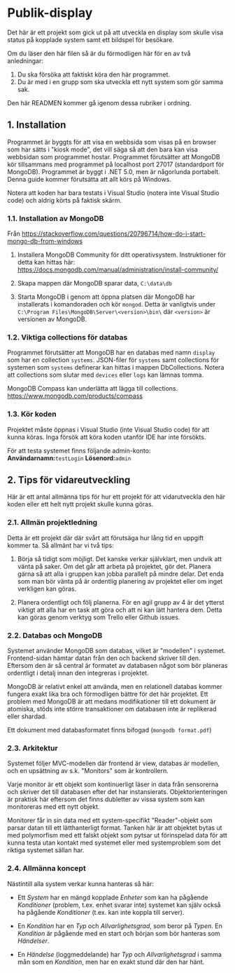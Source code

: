 # Publik-display

Det här är ett projekt som gick ut på att utveckla en display
som skulle visa status på kopplade system samt ett bildspel för
besökare.

Om du läser den här filen så är du förmodligen här för en av
två anledningar:

 1) Du ska försöka att faktiskt köra den här programmet.
 2) Du är med i en grupp som ska utveckla ett nytt system som gör
    samma sak.
    
Den här READMEN kommer gå igenom dessa rubriker i ordning.

## 1. Installation
Programmet är byggts för att visa en webbsida som visas på en browser
som har sätts i "kiosk mode", det vill säga så att den bara kan visa
webbsidan som programmet hostar. Programmet förutsätter att MongoDB
kör tillsammans med programmet på localhost port 27017 (standardport
för MongoDB). Programmet är byggt i .NET 5.0, men är någorlunda portabelt.
Denna guide kommer förutsätta att allt körs på Windows.

Notera att koden har bara testats i Visual Studio (notera inte Visual
Studio code) och aldrig körts på faktisk skärm.

### 1.1. Installation av MongoDB
Från
https://stackoverflow.com/questions/20796714/how-do-i-start-mongo-db-from-windows

 1) Installera MongoDB Community för ditt operativsystem. Instruktioner
    för detta kan hittas här:
    https://docs.mongodb.com/manual/administration/install-community/

 2) Skapa mappen där MongoDB sparar data, `C:\data\db`

 3) Starta MongoDB i genom att öppna platsen där MongoDB har installerats
    i komandoraden och kör `mongod`.
    Detta är vanligtvis under
    `C:\Program Files\MongoDB\Server\<version>\bin\` där `<version>` är
    versionen av MongoDB.

### 1.2. Viktiga collections för databas

Programmet förutsätter att MongoDB har en databas med namn `display` som
har en collection `systems`. JSON-filer för `systems` samt
collections för systemen som `systems` definerar kan hittas i mappen
DbCollections. Notera att collections som slutar med `devices` eller
`logs` kan lämnas tomma.

MongoDB Compass kan underlätta att lägga till collections.
https://www.mongodb.com/products/compass

### 1.3. Kör koden
Projektet måste öppnas i Visual Studio (inte Visual Studio code) för
att kunna köras. Inga försök att köra koden utanför IDE har inte
försökts.

För att testa systemet finns följande admin-konto:
__Användarnamn:__`testLogin`
__Lösenord:__`admin`

## 2. Tips för vidareutveckling
Här är ett antal allmänna tips för hur ett projekt för att vidarutveckla
den här koden eller ett helt nytt projekt skulle kunna göras.

### 2.1. Allmän projektledning
Detta är ett projekt där där svårt att förutsäga hur lång tid en uppgift
kommer ta. Så allmänt har vi två tips:

 1) Börja så tidigt som möjligt. Det kanske verkar självklart, men undvik
    att vänta på saker. Om det går att arbeta på projektet, gör det.
    Planera gärna så att alla i gruppen kan jobba parallelt på mindre
    delar. Det enda som man bör vänta på är ordentlig planering av
    projektet eller om inget verkligen kan göras.
    
 2) Planera ordentligt och följ planerna. För en agil grupp av 4 är det
    ytterst viktigt att alla har en task att göra och att ni kan lätt
    hantera dem. Detta kan göras genom verktyg som Trello eller Github
    issues.
    
### 2.2. Databas och MongoDB
Systemet använder MongoDB som databas, vilket är "modellen" i systemet.
Frontend-sidan hämtar datan från den och backend skriver till den.
Eftersom den är så central är formatet av databasen något som bör
planeras ordentligt i detalj innan den integreras i projektet.

MongoDB är relativt enkel att använda, men en relationell databas kommer
fungera exakt lika bra och förmodligen bättre för det här projektet.
Ett problem med MongoDB är att medans modifikationer till ett dokument
är atomiska, stöds inte större transaktioner om databasen inte är
replikerad eller shardad.

Ett dokument med databasformatet finns bifogad (`mongodb format.pdf`)

### 2.3. Arkitektur
Systemet följer MVC-modellen där frontend är view, databas är modellen,
och en upsättning av s.k. "Monitors" som är kontrollern.

Varje monitor är ett objekt som kontinuerligt läser in data från
sensorerna och skriver det till databasen efter det har
instansierats. Objektorienteringen är praktisk här eftersom det finns
dubletter av vissa system som kan monitoreras med ett nytt objekt.

Monitorer får in sin data med ett system-specifikt "Reader"-objekt som
parsar datan till ett lätthanterligt format.
Tanken här är att objektet bytas ut med polymorfism med ett falskt
objekt som pytsar ut förinspelad data för att kunna testa utan kontakt
med systemet eller med systemproblem som det riktiga systemet sällan
har.

### 2.4. Allmänna koncept
Nästintill alla system verkar kunna hanteras så här:

 * Ett *System* har en mängd kopplade *Enheter* som kan ha pågående
   *Konditioner* (problem, t.ex. enhet svarar inte) systemet kan själv
   också ha pågående *Konditioner* (t.ex. kan inte koppla till server).
   
 * En *Kondition* har en *Typ* och *Allvarlighetsgrad*, som beror på
   *Typen*. En *Kondition* är pågående med en start och början som bör 
   hanteras som *Händelser*.

 * En *Händelse* (loggmeddelande) har *Typ* och *Allvarlighetsgrad* i
   samma mån som en *Kondition*, men har en exakt stund där den har hänt.

